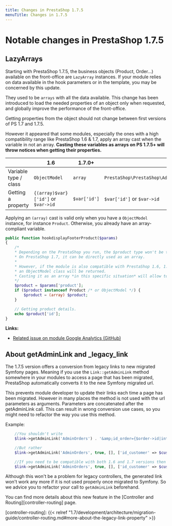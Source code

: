 ```yaml
---
title: Changes in PrestaShop 1.7.5
menuTitle: Changes in 1.7.5
---
```


Notable changes in PrestaShop 1.7.5
=======

## LazyArrays

Starting with PrestaShop 1.7.5, the business objects (Product, Order...) available on the front-office are `LazyArray` instances. If your module relies on data available in the hook parameters or in the template, you may be concerned by this update.

They used to be `arrays` with all the data available. This change has been introduced to load the needed properties of an object only when requested, and globally improve the performance of the front-office.

Getting properties from the object should not change between first versions of PS 1.7 and 1.7.5.

However it appeared that some modules, especially the ones with a high compatibility range like PrestaShop 1.6 & 1.7, apply an array cast when the variable in not an array. **Casting these variables as arrays on PS 1.7.5+ will throw notices when getting their properties.**


|    | 1.6 | 1.7.0+ | 1.7.5+ |
|----|-----|--------|--------|
| Variable type / class | `ObjectModel` | `array` | `PrestaShop\PrestaShop\Adapter\Presenter\AbstractLazyArray` |
| Getting a property | `{(array)$var}['id']` or `$var->id` | `$var['id']` | `$var['id']` or `$var->id` |

Applying an `(array)` cast is valid only when you have a `ObjectModel` instance, for instance `Product`. Otherwise, you already have an array-compliant variable.

```php
public function hookdisplayFooterProduct($params)
{
    /*
    * Depending on the PrestaShop you run, the $product type won't be the same.
    * On PrestaShop 1.7, it can be directly used as an array.
    * 
    * However, if the module is also compatible with PrestaShop 1.6, 1.5...
    * an ObjectModel class will be returned.
    * Casting it as an array *in this specific situation* will allow to cover all cases.
    */
    $product = $params['product'];
    if ($product instanceof Product /* or ObjectModel */) {
        $product = (array) $product;
    }

    // Getting product details.
    echo $product['id'];
}
```

**Links:**

* [Related issue on module Google Analytics (GitHub)](https://github.com/PrestaShop/ps_googleanalytics/pull/14/files)

## About getAdminLink and _legacy_link

The 1.7.5 version offers a conversion from legacy links to new migrated Symfony pages. Meaning if you use the `Link::getAdminLink` method somewhere in your modules to access a page that has been migrated, PrestaShop automatically converts it to the new Symfony migrated url.

This prevents module developer to update their links each time a page has been migrated. However in many places the method is not used with the url parameters as arguments. Parameters are concatenated after the getAdminLink call. This can result in wrong conversion use cases, so you might need to refactor the way you use this method.

Example:

```php
    //You shouldn't write
    $link->getAdminLink('AdminOrders') . '&amp;id_order={$order->id|intval}&amp;vieworder';

    //But rather
    $link->getAdminLink('AdminOrders', true, [], ['id_customer' => $customer->id|intval, 'viewcustomer' => 1]);

    //If you need to be compatible with both 1.6 and 1.7 versions then you can combine both writing
    $link->getAdminLink('AdminOrders', true, [], ['id_customer' => $customer->id|intval, 'viewcustomer' => 1]) . '&amp;id_order={$order->id|intval}&amp;vieworder';
```

Although this won't be a problem for legacy controllers, the generated link won't work any more if it is not used properly once migrated to Symfony. So we advice you to refactor your call to `getAdminLink` beforehand.

You can find more details about this new feature in the [Controller and Routing][controller-routing] page. 

[controller-routing]: {{< relref "1.7/development/architecture/migration-guide/controller-routing.md#more-about-the-legacy-link-property" >}}
